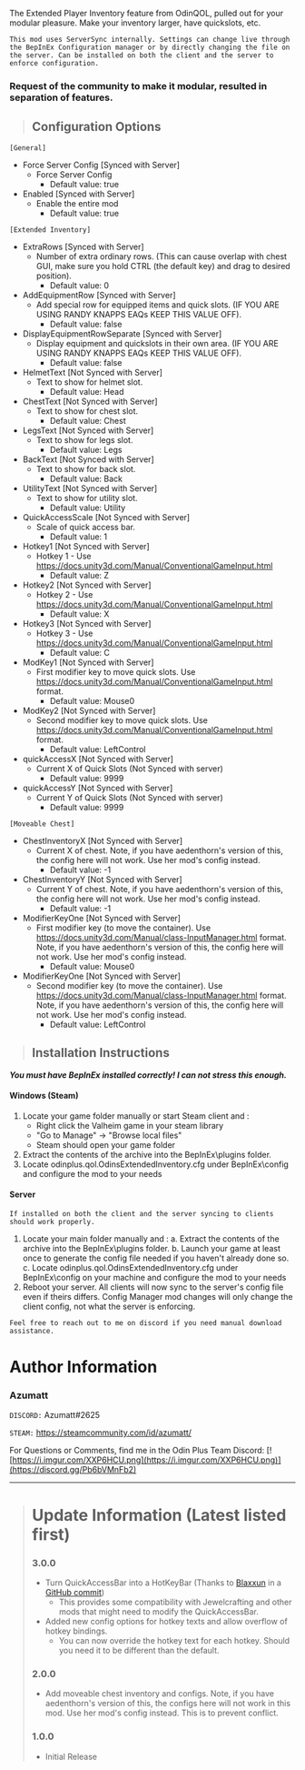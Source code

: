 The Extended Player Inventory feature from OdinQOL, pulled out for your modular pleasure. Make your inventory larger, have quickslots, etc.


`This mod uses ServerSync internally. Settings can change live through the BepInEx Configuration manager or by directly changing the file on the server. Can be installed on both the client and the server to enforce configuration.`


### Request of the community to make it modular, resulted in separation of features.



> ## Configuration Options
`[General]`

* Force Server Config [Synced with Server]
    * Force Server Config
        * Default value: true
* Enabled  [Synced with Server]
    * Enable the entire mod
        * Default value: true

 `[Extended Inventory]`
* ExtraRows [Synced with Server]
    * Number of extra ordinary rows. (This can cause overlap with chest GUI, make sure you hold CTRL (the default key) and drag to desired position).
        * Default value: 0
* AddEquipmentRow [Synced with Server]
    * Add special row for equipped items and quick slots. (IF YOU ARE USING RANDY KNAPPS EAQs KEEP THIS VALUE OFF).
        * Default value: false
* DisplayEquipmentRowSeparate [Synced with Server]
    * Display equipment and quickslots in their own area. (IF YOU ARE USING RANDY KNAPPS EAQs KEEP THIS VALUE OFF).
        * Default value: false
* HelmetText [Not Synced with Server]
    * Text to show for helmet slot.
        * Default value: Head
* ChestText [Not Synced with Server]
    * Text to show for chest slot.
        * Default value: Chest
* LegsText [Not Synced with Server]
    * Text to show for legs slot.
        * Default value: Legs
* BackText [Not Synced with Server]
    * Text to show for back slot.
        * Default value: Back
* UtilityText [Not Synced with Server]
    * Text to show for utility slot.
        * Default value: Utility
* QuickAccessScale [Not Synced with Server]
    * Scale of quick access bar.
        * Default value: 1
* Hotkey1 [Not Synced with Server]
    * Hotkey 1 - Use https://docs.unity3d.com/Manual/ConventionalGameInput.html
        * Default value: Z
* Hotkey2 [Not Synced with Server]
    * Hotkey 2 - Use https://docs.unity3d.com/Manual/ConventionalGameInput.html
        * Default value: X
* Hotkey3 [Not Synced with Server]
    * Hotkey 3 - Use https://docs.unity3d.com/Manual/ConventionalGameInput.html
        * Default value: C
* ModKey1 [Not Synced with Server]
    * First modifier key to move quick slots. Use https://docs.unity3d.com/Manual/ConventionalGameInput.html format.
        * Default value: Mouse0
* ModKey2 [Not Synced with Server]
    * Second modifier key to move quick slots. Use https://docs.unity3d.com/Manual/ConventionalGameInput.html format.
        * Default value: LeftControl
* quickAccessX [Not Synced with Server]
    * Current X of Quick Slots (Not Synced with server)
        * Default value: 9999
* quickAccessY [Not Synced with Server]
    * Current Y of Quick Slots (Not Synced with server)
        * Default value: 9999

`[Moveable Chest]`
* ChestInventoryX [Not Synced with Server]
    * Current X of chest. Note, if you have aedenthorn's version of this, the config here will not work. Use her mod's config instead.
        * Default value: -1
* ChestInventoryY [Not Synced with Server]
    * Current Y of chest. Note, if you have aedenthorn's version of this, the config here will not work. Use her mod's config instead.
        * Default value: -1
* ModifierKeyOne [Not Synced with Server]
    * First modifier key (to move the container). Use https://docs.unity3d.com/Manual/class-InputManager.html format. Note, if you have aedenthorn's version of this, the config here will not work. Use her mod's config instead.
        * Default value: Mouse0
* ModifierKeyOne [Not Synced with Server]
    * Second modifier key (to move the container). Use https://docs.unity3d.com/Manual/class-InputManager.html format. Note, if you have aedenthorn's version of this, the config here will not work. Use her mod's config instead.
        * Default value: LeftControl


> ## Installation Instructions
***You must have BepInEx installed correctly! I can not stress this enough.***

#### Windows (Steam)
1. Locate your game folder manually or start Steam client and :
    * Right click the Valheim game in your steam library
    * "Go to Manage" -> "Browse local files"
    * Steam should open your game folder
2. Extract the contents of the archive into the BepInEx\plugins folder.
3. Locate odinplus.qol.OdinsExtendedInventory.cfg under BepInEx\config and configure the mod to your needs

#### Server

`If installed on both the client and the server syncing to clients should work properly.`
1. Locate your main folder manually and :
   a. Extract the contents of the archive into the BepInEx\plugins folder.
   b. Launch your game at least once to generate the config file needed if you haven't already done so.
   c. Locate odinplus.qol.OdinsExtendedInventory.cfg under BepInEx\config on your machine and configure the mod to your needs
2. Reboot your server. All clients will now sync to the server's config file even if theirs differs. Config Manager mod changes will only change the client config, not what the server is enforcing.


`Feel free to reach out to me on discord if you need manual download assistance.`


# Author Information

### Azumatt

`DISCORD:` Azumatt#2625

`STEAM:` https://steamcommunity.com/id/azumatt/


For Questions or Comments, find me in the Odin Plus Team Discord:
[![https://i.imgur.com/XXP6HCU.png](https://i.imgur.com/XXP6HCU.png)](https://discord.gg/Pb6bVMnFb2)

***
> # Update Information (Latest listed first)
> ### 3.0.0
> - Turn QuickAccessBar into a HotKeyBar (Thanks to [Blaxxun](https://github.com/blaxxun-boop) in a [GitHub commit](https://github.com/AzumattDev/OdinPlusQOLMods/commit/56f5d28a98c24b9a965463ae0720ab62582de25d))
>     - This provides some compatibility with Jewelcrafting and other mods that might need to modify the QuickAccessBar.
> - Added new config options for hotkey texts and allow overflow of hotkey bindings.
>     - You can now override the hotkey text for each hotkey. Should you need it to be different than the default.
> ### 2.0.0
> - Add moveable chest inventory and configs. Note, if you have aedenthorn's version of this, the configs here will not work in this mod. Use her mod's config instead. This is to prevent conflict.
> ### 1.0.0
> - Initial Release